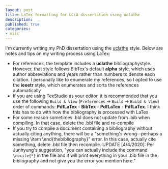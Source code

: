 ```yaml
---
layout: post
title: LaTex formatting for UCLA dissertation using uclathe 
description: 
published: true
categories: 
- misc
---
```


I'm currently writing my PhD dissertation using the [uclathe](https://github.com/uclathes/uclathes) style. Below are notes and tips on my writing process using LaTex:

* For references, the template includes a **uclathe** bibliographystyle. However, that style follows BibTex's default **alpha** style, which uses author abbreviations and years rather than numbers to denote each citation. I personally like to enumerate my references, so I opted to use the **ieeetr** style, which enumerates and sorts the references automatically
* If you are using TexStudio as your editor, it is recommended that you use the following `Build & View` (`Preferences` -> `Build` -> `Build & View`) order of commands: **PdfLaTex** - **BibTex** - **PdfLaTex** - **PdfLaTex**. I think this has to do with how the bibliography is processed with LaTex
* For some reason sometimes .bbl does not update from .bib when compiling. In that case, delete the .bbl file and re-compile
* If you try to compile a document containing a bibliography without actually citing anything, there will be a "something's wrong--perhaps a missing \item \end{thebibliography}" error. In this case, actually cite something, delete .bbl file then recompile. UPDATE [4/4/2020]: Per Junhyung's suggestion, "you can actually include the command `\nocite{*}` in the file and it will print everything in your .bib file in the bibliography and not give you the error you mention here."









